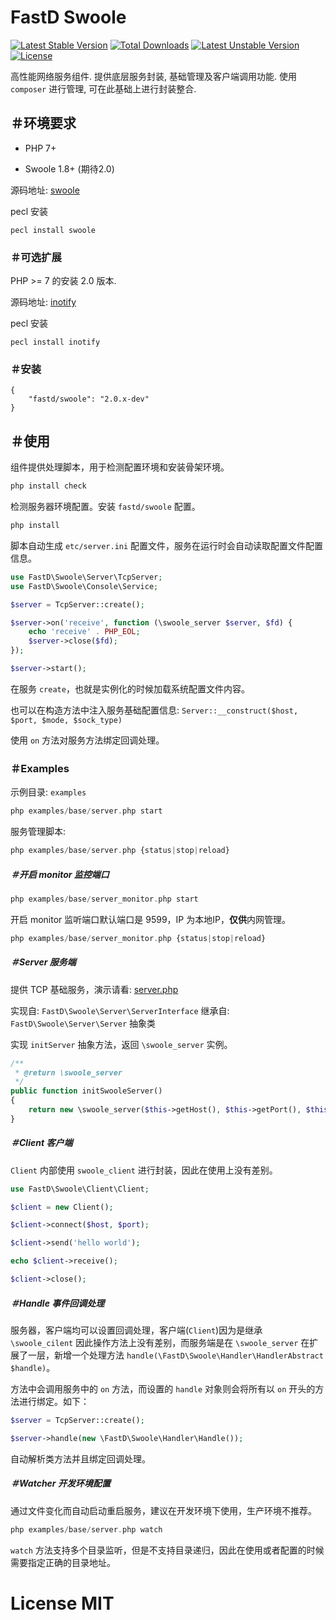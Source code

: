 # FastD Swoole

[![Latest Stable Version](https://poser.pugx.org/fastd/swoole/v/stable)](https://packagist.org/packages/fastd/swoole) [![Total Downloads](https://poser.pugx.org/fastd/swoole/downloads)](https://packagist.org/packages/fastd/swoole) [![Latest Unstable Version](https://poser.pugx.org/fastd/swoole/v/unstable)](https://packagist.org/packages/fastd/swoole) [![License](https://poser.pugx.org/fastd/swoole/license)](https://packagist.org/packages/fastd/swoole)

高性能网络服务组件. 提供底层服务封装, 基础管理及客户端调用功能. 使用 `composer` 进行管理, 可在此基础上进行封装整合.

## ＃环境要求

* PHP 7+

* Swoole 1.8+ (期待2.0)

源码地址: [swoole](https://github.com/swoole/swoole-src)

pecl 安装

```shell
pecl install swoole
```

### ＃可选扩展

PHP >= 7 的安装 2.0 版本.

源码地址: [inotify](http://pecl.php.net/package/inotify)

pecl 安装

```shell
pecl install inotify
```

### ＃安装

```
{
    "fastd/swoole": "2.0.x-dev"
}
```

## ＃使用

组件提供处理脚本，用于检测配置环境和安装骨架环境。

```php
php install check
```

检测服务器环境配置。安装 `fastd/swoole` 配置。

```php
php install
```

脚本自动生成 `etc/server.ini` 配置文件，服务在运行时会自动读取配置文件配置信息。

```php
use FastD\Swoole\Server\TcpServer;
use FastD\Swoole\Console\Service;

$server = TcpServer::create();

$server->on('receive', function (\swoole_server $server, $fd) {
    echo 'receive' . PHP_EOL;
    $server->close($fd);
});

$server->start();
```

在服务 `create`，也就是实例化的时候加载系统配置文件内容。

也可以在构造方法中注入服务基础配置信息: `Server::__construct($host, $port, $mode, $sock_type)`

使用 `on` 方法对服务方法绑定回调处理。

### ＃Examples

示例目录: `examples`

```php
php examples/base/server.php start
```

服务管理脚本:

```php
php examples/base/server.php {status|stop|reload}
```

##### ＃开启 monitor 监控端口

```php
php examples/base/server_monitor.php start
```

开启 monitor 监听端口默认端口是 9599，IP 为本地IP，**仅供**内网管理。

```php
php examples/base/server_monitor.php {status|stop|reload}
```

##### ＃Server 服务端

提供 TCP 基础服务，演示请看: [server.php](examples/base/server.php)

实现自: `FastD\Swoole\Server\ServerInterface` 继承自: `FastD\Swoole\Server\Server` 抽象类

实现 `initServer` 抽象方法，返回 `\swoole_server` 实例。

```php
/**
 * @return \swoole_server
 */
public function initSwooleServer()
{
    return new \swoole_server($this->getHost(), $this->getPort(), $this->getMode(), $this->getSock());
}
```

##### ＃Client 客户端

`Client` 内部使用 `swoole_client` 进行封装，因此在使用上没有差别。

```php
use FastD\Swoole\Client\Client;

$client = new Client();

$client->connect($host, $port);

$client->send('hello world');

echo $client->receive();

$client->close();
```

##### ＃Handle 事件回调处理

服务器，客户端均可以设置回调处理，客户端(`Client`)因为是继承 `\swoole_cilent` 因此操作方法上没有差别，而服务端是在 `\swoole_server` 在扩展了一层，新增一个处理方法 `handle(\FastD\Swoole\Handler\HandlerAbstract $handle)`。

方法中会调用服务中的 `on` 方法，而设置的 `handle` 对象则会将所有以 `on` 开头的方法进行绑定。如下：

```php
$server = TcpServer::create();

$server->handle(new \FastD\Swoole\Handler\Handle());
```

自动解析类方法并且绑定回调处理。

##### ＃Watcher 开发环境配置

通过文件变化而自动启动重启服务，建议在开发环境下使用，生产环境不推荐。

```php
php examples/base/server.php watch
```

`watch` 方法支持多个目录监听，但是不支持目录递归，因此在使用或者配置的时候需要指定正确的目录地址。

# License MIT
